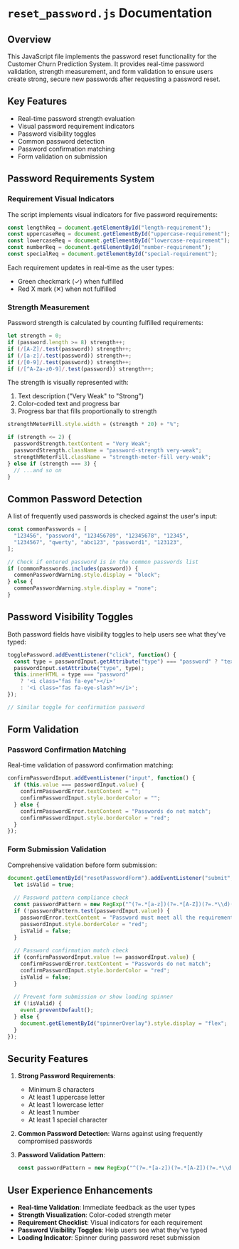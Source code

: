 # `reset_password.js` Documentation

## Overview
This JavaScript file implements the password reset functionality for the Customer Churn Prediction System. It provides real-time password validation, strength measurement, and form validation to ensure users create strong, secure new passwords after requesting a password reset.

## Key Features
- Real-time password strength evaluation
- Visual password requirement indicators
- Password visibility toggles
- Common password detection
- Password confirmation matching
- Form validation on submission

## Password Requirements System

### Requirement Visual Indicators
The script implements visual indicators for five password requirements:
```javascript
const lengthReq = document.getElementById("length-requirement");
const uppercaseReq = document.getElementById("uppercase-requirement");
const lowercaseReq = document.getElementById("lowercase-requirement");
const numberReq = document.getElementById("number-requirement");
const specialReq = document.getElementById("special-requirement");
```

Each requirement updates in real-time as the user types:
- Green checkmark (✓) when fulfilled
- Red X mark (✕) when not fulfilled

### Strength Measurement
Password strength is calculated by counting fulfilled requirements:

```javascript
let strength = 0;
if (password.length >= 8) strength++;
if (/[A-Z]/.test(password)) strength++;
if (/[a-z]/.test(password)) strength++;
if (/[0-9]/.test(password)) strength++;
if (/[^A-Za-z0-9]/.test(password)) strength++;
```

The strength is visually represented with:
1. Text description ("Very Weak" to "Strong")
2. Color-coded text and progress bar
3. Progress bar that fills proportionally to strength

```javascript
strengthMeterFill.style.width = (strength * 20) + "%";

if (strength <= 2) {
  passwordStrength.textContent = "Very Weak";
  passwordStrength.className = "password-strength very-weak";
  strengthMeterFill.className = "strength-meter-fill very-weak";
} else if (strength === 3) {
  // ...and so on
}
```

## Common Password Detection

A list of frequently used passwords is checked against the user's input:

```javascript
const commonPasswords = [
  "123456", "password", "123456789", "12345678", "12345",
  "1234567", "qwerty", "abc123", "password1", "123123",
];

// Check if entered password is in the common passwords list
if (commonPasswords.includes(password)) {
  commonPasswordWarning.style.display = "block";
} else {
  commonPasswordWarning.style.display = "none";
}
```

## Password Visibility Toggles

Both password fields have visibility toggles to help users see what they've typed:

```javascript
togglePassword.addEventListener("click", function() {
  const type = passwordInput.getAttribute("type") === "password" ? "text" : "password";
  passwordInput.setAttribute("type", type);
  this.innerHTML = type === "password" 
    ? '<i class="fas fa-eye"></i>' 
    : '<i class="fas fa-eye-slash"></i>';
});

// Similar toggle for confirmation password
```

## Form Validation

### Password Confirmation Matching
Real-time validation of password confirmation matching:

```javascript
confirmPasswordInput.addEventListener("input", function() {
  if (this.value === passwordInput.value) {
    confirmPasswordError.textContent = "";
    confirmPasswordInput.style.borderColor = "";
  } else {
    confirmPasswordError.textContent = "Passwords do not match";
    confirmPasswordInput.style.borderColor = "red";
  }
});
```

### Form Submission Validation
Comprehensive validation before form submission:

```javascript
document.getElementById("resetPasswordForm").addEventListener("submit", function(event) {
  let isValid = true;
  
  // Password pattern compliance check
  const passwordPattern = new RegExp("^(?=.*[a-z])(?=.*[A-Z])(?=.*\\d)(?=.*[^A-Za-z\\d]).{8,}$");
  if (!passwordPattern.test(passwordInput.value)) {
    passwordError.textContent = "Password must meet all the requirements";
    passwordInput.style.borderColor = "red";
    isValid = false;
  }
  
  // Password confirmation match check
  if (confirmPasswordInput.value !== passwordInput.value) {
    confirmPasswordError.textContent = "Passwords do not match";
    confirmPasswordInput.style.borderColor = "red";
    isValid = false;
  }
  
  // Prevent form submission or show loading spinner
  if (!isValid) {
    event.preventDefault();
  } else {
    document.getElementById("spinnerOverlay").style.display = "flex";
  }
});
```

## Security Features

1. **Strong Password Requirements**:
   - Minimum 8 characters
   - At least 1 uppercase letter
   - At least 1 lowercase letter
   - At least 1 number
   - At least 1 special character

2. **Common Password Detection**: Warns against using frequently compromised passwords

3. **Password Validation Pattern**:
   ```javascript
   const passwordPattern = new RegExp("^(?=.*[a-z])(?=.*[A-Z])(?=.*\\d)(?=.*[^A-Za-z\\d]).{8,}$");
   ```

## User Experience Enhancements

- **Real-time Validation**: Immediate feedback as the user types
- **Strength Visualization**: Color-coded strength meter
- **Requirement Checklist**: Visual indicators for each requirement
- **Password Visibility Toggles**: Help users see what they've typed
- **Loading Indicator**: Spinner during password reset submission